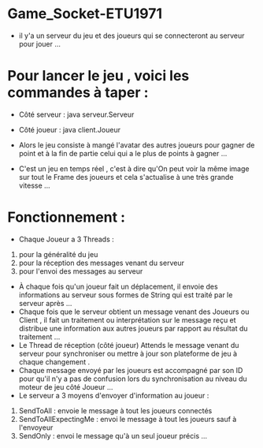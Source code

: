 # Game_Socket-ETU1971
* il y'a un serveur du jeu et des joueurs qui se connecteront au serveur pour jouer ... 
# Pour lancer le jeu , voici les commandes à taper :
* Côté serveur : java serveur.Serveur 
* Côté joueur : java client.Joueur 

* Alors le jeu consiste à mangé l'avatar des autres joueurs pour gagner de point et à la fin de partie celui qui a le plus de points à gagner ...
* C'est un jeu en temps réel , c'est à dire qu'On peut voir la même image sur tout le Frame des joueurs et cela s'actualise à une très grande vitesse ...


# Fonctionnement :
* Chaque Joueur a 3 Threads : 
1. pour la généralité du jeu
2. pour la réception des messages venant du serveur
3. pour l'envoi des messages au serveur
* À chaque fois qu'un joueur fait un déplacement, il envoie des informations au serveur sous formes de String qui est traité par le serveur après ...
* Chaque fois que le serveur obtient un message venant des Joueurs ou Client , il fait un traitement ou interprétation sur le message reçu et distribue une information aux autres joueurs par rapport au résultat du traitement ...
* Le Thread de réception (côté joueur) Attends le message venant du serveur pour synchroniser ou mettre à jour son plateforme de jeu à chaque changement .
* Chaque message envoyé par les joueurs est accompagné par son ID pour qu'il n'y a pas de confusion lors du synchronisation au niveau du moteur de jeu côté Joueur ...
* Le serveur a 3 moyens d'envoyer d'information au joueur : 
1. SendToAll : envoie le message à tout les joueurs connectés 
2. SendToAllExpectingMe : envoi le message à tout les joueurs sauf à l'envoyeur
3. SendOnly : envoi le message qu'à un seul joueur précis ...
